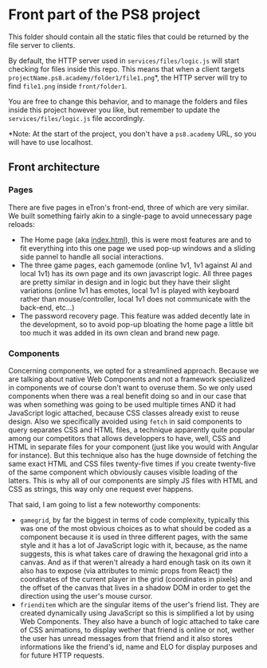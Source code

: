# Front part of the PS8 project

This folder should contain all the static files that could be returned by the file server to clients.

By default, the HTTP server used in `services/files/logic.js` will start checking for files inside this repo.
This means that when a client targets `projectName.ps8.academy/folder1/file1.png`\*,
the HTTP server will try to find `file1.png` inside `front/folder1`.

You are free to change this behavior, and to manage the folders and files inside this project however you like,
but remember to update the `services/files/logic.js` file accordingly.

\*Note: At the start of the project, you don't have a `ps8.academy` URL, so you will have to use localhost.

## Front architecture

### Pages

There are five pages in eTron's front-end, three of which are very similar. We built something fairly akin to a single-page to avoid unnecessary page reloads:
- The Home page (aka [index.html](https://github.com/PolytechNS/ps8-25-etron/blob/report/services/files/front/index.html)), this is were most features are and to fit everything into this one page we used pop-up windows and a sliding side pannel to handle all social interactions.
- The three game pages, each gamemode (online 1v1, 1v1 against AI and local 1v1) has its own page and its own javascript logic. All three pages are pretty similar in design and in logic but they have their slight variations (online 1v1 has emotes, local 1v1 is played with keyboard rather than mouse/controller, local 1v1 does not communicate with the back-end, etc...)
- The password recovery page. This feature was added decently late in the development, so to avoid pop-up bloating the home page a little bit too much it was added in its own clean and brand new page.

### Components

Concerning components, we opted for a streamlined approach. Because we are talking about native Web Components and not a framework specialized in components we of course don't want to overuse them. So we only used components when there was a real benefit doing so and in our case that was when something was going to be used multiple times AND it had JavaScript logic attached, because CSS classes already exist to reuse design. Also we specifically avoided using `fetch` in said components to query separates CSS and HTML files, a technique apparently quite popular among our competitors that allows developpers to have, well, CSS and HTML in separate files for your component (just like you would with Angular for instance). But this technique also has the huge downside of fetching the same exact HTML and CSS files twenty-five times if you create twenty-five of the same component which obviously causes visible loading of the latters. This is why all of our components are simply JS files with HTML and CSS as strings, this way only one request ever happens.

That said, I am going to list a few noteworthy components:
- `gamegrid`, by far the biggest in terms of code complexity, typically this was one of the most obvious choices as to what should be coded as a component because it is used in three different pages, with the same style and it has a lot of JavaScript logic with it, because, as the name suggests, this is what takes care of drawing the hexagonal grid into a canvas. And as if that weren't already a hard enough task on its own it also has to expose (via attributes to mimic props from React) the coordinates of the current player in the grid (coordinates in pixels) and the offset of the canvas that lives in a shadow DOM in order to get the direction using the user's mouse cursor.
- `frienditem` which are the singular items of the user's friend list. They are created dynamically using JavaScript so this is simplified a lot by using Web Components. They also have a bunch of logic attached to take care of CSS animations, to display wether that friend is online or not, wether the user has unread messages from that friend and it also stores informations like the friend's id, name and ELO for display purposes and for future HTTP requests.

